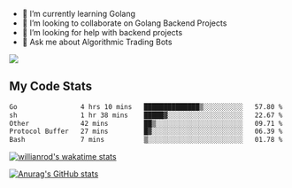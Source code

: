 
- 🌱 I’m currently learning Golang
- 👯 I’m looking to collaborate on Golang Backend Projects
- 🤔 I’m looking for help with backend projects
- 💬 Ask me about Algorithmic Trading Bots

![](https://github-profile-trophy.vercel.app/?username=kevinbarrero)

## My Code Stats

<!--START_SECTION:waka-->

```txt
Go                4 hrs 10 mins   ██████████████▒░░░░░░░░░░   57.80 %
sh                1 hr 38 mins    █████▓░░░░░░░░░░░░░░░░░░░   22.67 %
Other             42 mins         ██▒░░░░░░░░░░░░░░░░░░░░░░   09.71 %
Protocol Buffer   27 mins         █▓░░░░░░░░░░░░░░░░░░░░░░░   06.39 %
Bash              7 mins          ▒░░░░░░░░░░░░░░░░░░░░░░░░   01.78 %
```

<!--END_SECTION:waka-->

[![willianrod's wakatime stats](https://github-readme-stats.vercel.app/api/wakatime?username=holdandup&layout=compact&theme=react&custom_title=Wakatime%20All%20Time%20Stats&langs_count=8)](https://github.com/anuraghazra/github-readme-stats)

[![Anurag's GitHub stats](https://github-readme-stats.vercel.app/api?username=Kevinbarrero)](https://github.com/anuraghazra/github-readme-stats)




